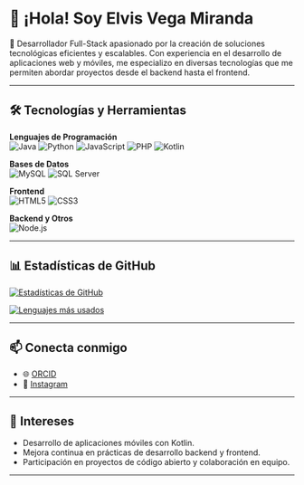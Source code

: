 # 👋 ¡Hola! Soy Elvis Vega Miranda

🎯 Desarrollador Full-Stack apasionado por la creación de soluciones tecnológicas eficientes y escalables. Con experiencia en el desarrollo de aplicaciones web y móviles, me especializo en diversas tecnologías que me permiten abordar proyectos desde el backend hasta el frontend.

---

## 🛠️ Tecnologías y Herramientas

**Lenguajes de Programación**  
![Java](https://img.shields.io/badge/Java-ED8B00?style=for-the-badge&logo=java&logoColor=white)
![Python](https://img.shields.io/badge/Python-3776AB?style=for-the-badge&logo=python&logoColor=white)
![JavaScript](https://img.shields.io/badge/JavaScript-F7DF1E?style=for-the-badge&logo=javascript&logoColor=black)
![PHP](https://img.shields.io/badge/PHP-777BB4?style=for-the-badge&logo=php&logoColor=white)
![Kotlin](https://img.shields.io/badge/Kotlin-0095D5?style=for-the-badge&logo=kotlin&logoColor=white)

**Bases de Datos**  
![MySQL](https://img.shields.io/badge/MySQL-4479A1?style=for-the-badge&logo=mysql&logoColor=white)
![SQL Server](https://img.shields.io/badge/SQL_Server-CC2927?style=for-the-badge&logo=microsoft-sql-server&logoColor=white)

**Frontend**  
![HTML5](https://img.shields.io/badge/HTML5-E34F26?style=for-the-badge&logo=html5&logoColor=white)
![CSS3](https://img.shields.io/badge/CSS3-1572B6?style=for-the-badge&logo=css3&logoColor=white)

**Backend y Otros**  
![Node.js](https://img.shields.io/badge/Node.js-339933?style=for-the-badge&logo=nodedotjs&logoColor=white)

---

## 📊 Estadísticas de GitHub

[![Estadísticas de GitHub](https://github-readme-stats.vercel.app/api?username=elvis-v12&show_icons=true&theme=radical)](https://github.com/elvis-v12)

[![Lenguajes más usados](https://github-readme-stats.vercel.app/api/top-langs/?username=elvis-v12&layout=compact&theme=radical)](https://github.com/elvis-v12)

---

## 📫 Conecta conmigo

- 🌐 [ORCID](https://orcid.org/0000-0001-5647-8191)
- 📸 [Instagram](https://www.instagram.com/elvis_2481)

---

## 🧠 Intereses

- Desarrollo de aplicaciones móviles con Kotlin.
- Mejora continua en prácticas de desarrollo backend y frontend.
- Participación en proyectos de código abierto y colaboración en equipo.

---
